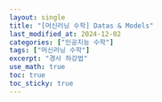 ```yaml
---
layout: single
title: "[머신러닝 수학] Datas & Models"
last_modified_at: 2024-12-02
categories: ["인공지능 수학"]
tags: ["머신러닝 수학"]
excerpt: "경사 하강법"
use_math: true
toc: true
toc_sticky: true
---
```

